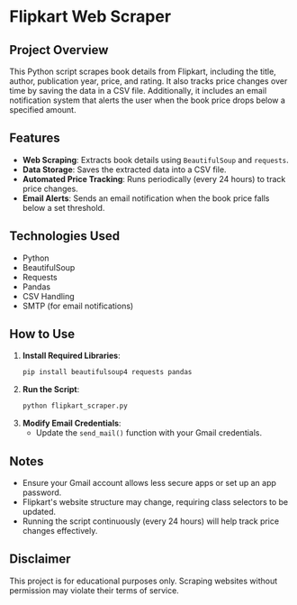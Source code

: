 # Flipkart Web Scraper

## Project Overview
This Python script scrapes book details from Flipkart, including the title, author, publication year, price, and rating. It also tracks price changes over time by saving the data in a CSV file. Additionally, it includes an email notification system that alerts the user when the book price drops below a specified amount.

## Features
- **Web Scraping**: Extracts book details using `BeautifulSoup` and `requests`.
- **Data Storage**: Saves the extracted data into a CSV file.
- **Automated Price Tracking**: Runs periodically (every 24 hours) to track price changes.
- **Email Alerts**: Sends an email notification when the book price falls below a set threshold.

## Technologies Used
- Python
- BeautifulSoup
- Requests
- Pandas
- CSV Handling
- SMTP (for email notifications)

## How to Use
1. **Install Required Libraries**:
   ```bash
   pip install beautifulsoup4 requests pandas
   ```
2. **Run the Script**:
   ```bash
   python flipkart_scraper.py
   ```
3. **Modify Email Credentials**:
   - Update the `send_mail()` function with your Gmail credentials.

## Notes
- Ensure your Gmail account allows less secure apps or set up an app password.
- Flipkart's website structure may change, requiring class selectors to be updated.
- Running the script continuously (every 24 hours) will help track price changes effectively.

## Disclaimer
This project is for educational purposes only. Scraping websites without permission may violate their terms of service.

